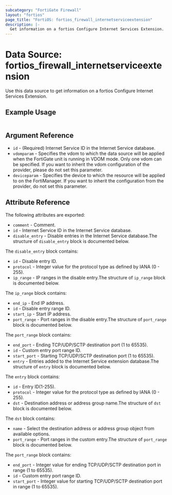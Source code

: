 ```yaml
---
subcategory: "FortiGate Firewall"
layout: "fortios"
page_title: "FortiOS: fortios_firewall_internetserviceextension"
description: |-
  Get information on a fortios Configure Internet Services Extension.
---
```


# Data Source: fortios_firewall_internetserviceextension
Use this data source to get information on a fortios Configure Internet Services Extension.


## Example Usage

```hcl

```

## Argument Reference

* `id` - (Required) Internet Service ID in the Internet Service database.
* `vdomparam` - Specifies the vdom to which the data source will be applied when the FortiGate unit is running in VDOM mode. Only one vdom can be specified. If you want to inherit the vdom configuration of the provider, please do not set this parameter.
* `deviceparam` - Specifies the device to which the resource will be applied to on the FortiManager. If you want to inherit the configuration from the provider, do not set this parameter.

## Attribute Reference

The following attributes are exported:

* `comment` - Comment.
* `id` - Internet Service ID in the Internet Service database.
* `disable_entry` - Disable entries in the Internet Service database.The structure of `disable_entry` block is documented below.

The `disable_entry` block contains:

* `id` - Disable entry ID.
* `protocol` - Integer value for the protocol type as defined by IANA (0 - 255).
* `ip_range` - IP ranges in the disable entry.The structure of `ip_range` block is documented below.

The `ip_range` block contains:

* `end_ip` - End IP address.
* `id` - Disable entry range ID.
* `start_ip` - Start IP address.
* `port_range` - Port ranges in the disable entry.The structure of `port_range` block is documented below.

The `port_range` block contains:

* `end_port` - Ending TCP/UDP/SCTP destination port (1 to 65535).
* `id` - Custom entry port range ID.
* `start_port` - Starting TCP/UDP/SCTP destination port (1 to 65535).
* `entry` - Entries added to the Internet Service extension database.The structure of `entry` block is documented below.

The `entry` block contains:

* `id` - Entry ID(1-255).
* `protocol` - Integer value for the protocol type as defined by IANA (0 - 255).
* `dst` - Destination address or address group name.The structure of `dst` block is documented below.

The `dst` block contains:

* `name` - Select the destination address or address group object from available options.
* `port_range` - Port ranges in the custom entry.The structure of `port_range` block is documented below.

The `port_range` block contains:

* `end_port` - Integer value for ending TCP/UDP/SCTP destination port in range (1 to 65535).
* `id` - Custom entry port range ID.
* `start_port` - Integer value for starting TCP/UDP/SCTP destination port in range (1 to 65535).
